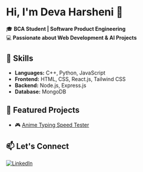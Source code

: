 # Hi, I'm Deva Harsheni 👋

🎓 **BCA Student | Software Product Engineering**  
💻 **Passionate about Web Development & AI Projects**  

## 🚀 Skills
- **Languages:** C++, Python, JavaScript  
- **Frontend:** HTML, CSS, React.js, Tailwind CSS  
- **Backend:** Node.js, Express.js  
- **Database:** MongoDB  

## 📌 Featured Projects 
- 🎮 [Anime Typing Speed Tester](https://github.com/...)  


## 📫 Let's Connect
[![LinkedIn](https://img.shields.io/badge/LinkedIn-blue?style=for-the-badge&logo=linkedin)](https://linkedin.com/in/deva-harsheni-singaravel-560a91356)  
 
